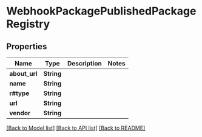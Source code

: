 # WebhookPackagePublishedPackageRegistry

## Properties

Name | Type | Description | Notes
------------ | ------------- | ------------- | -------------
**about_url** | **String** |  | 
**name** | **String** |  | 
**r#type** | **String** |  | 
**url** | **String** |  | 
**vendor** | **String** |  | 

[[Back to Model list]](../README.md#documentation-for-models) [[Back to API list]](../README.md#documentation-for-api-endpoints) [[Back to README]](../README.md)


